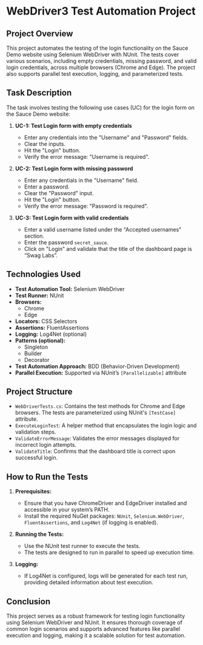 # WebDriver3 Test Automation Project

## Project Overview

This project automates the testing of the login functionality on the Sauce Demo website using Selenium WebDriver with NUnit. The tests cover various scenarios, including empty credentials, missing password, and valid login credentials, across multiple browsers (Chrome and Edge). The project also supports parallel test execution, logging, and parameterized tests.

## Task Description

The task involves testing the following use cases (UC) for the login form on the Sauce Demo website:

1. **UC-1: Test Login form with empty credentials**
   - Enter any credentials into the "Username" and "Password" fields.
   - Clear the inputs.
   - Hit the "Login" button.
   - Verify the error message: "Username is required".

2. **UC-2: Test Login form with missing password**
   - Enter any credentials in the "Username" field.
   - Enter a password.
   - Clear the "Password" input.
   - Hit the "Login" button.
   - Verify the error message: "Password is required".

3. **UC-3: Test Login form with valid credentials**
   - Enter a valid username listed under the "Accepted usernames" section.
   - Enter the password `secret_sauce`.
   - Click on "Login" and validate that the title of the dashboard page is “Swag Labs”.

## Technologies Used

- **Test Automation Tool:** Selenium WebDriver
- **Test Runner:** NUnit
- **Browsers:** 
  - Chrome
  - Edge
- **Locators:** CSS Selectors
- **Assertions:** FluentAssertions
- **Logging:** Log4Net (optional)
- **Patterns (optional):**
  - Singleton
  - Builder
  - Decorator
- **Test Automation Approach:** BDD (Behavior-Driven Development)
- **Parallel Execution:** Supported via NUnit’s `[Parallelizable]` attribute

## Project Structure

- `WebDriverTests.cs`: Contains the test methods for Chrome and Edge browsers. The tests are parameterized using NUnit's `[TestCase]` attribute.
- `ExecuteLoginTest`: A helper method that encapsulates the login logic and validation steps.
- `ValidateErrorMessage`: Validates the error messages displayed for incorrect login attempts.
- `ValidateTitle`: Confirms that the dashboard title is correct upon successful login.

## How to Run the Tests

1. **Prerequisites:**
   - Ensure that you have ChromeDriver and EdgeDriver installed and accessible in your system’s PATH.
   - Install the required NuGet packages: `NUnit`, `Selenium.WebDriver`, `FluentAssertions`, and `Log4Net` (if logging is enabled).

2. **Running the Tests:**
   - Use the NUnit test runner to execute the tests.
   - The tests are designed to run in parallel to speed up execution time.

3. **Logging:**
   - If Log4Net is configured, logs will be generated for each test run, providing detailed information about test execution.

## Conclusion

This project serves as a robust framework for testing login functionality using Selenium WebDriver and NUnit. It ensures thorough coverage of common login scenarios and supports advanced features like parallel execution and logging, making it a scalable solution for test automation.
